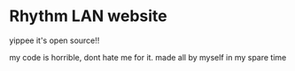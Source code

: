 # Rhythm LAN website
yippee it's open source!!

my code is horrible, dont hate me for it. made all by myself in my spare time

